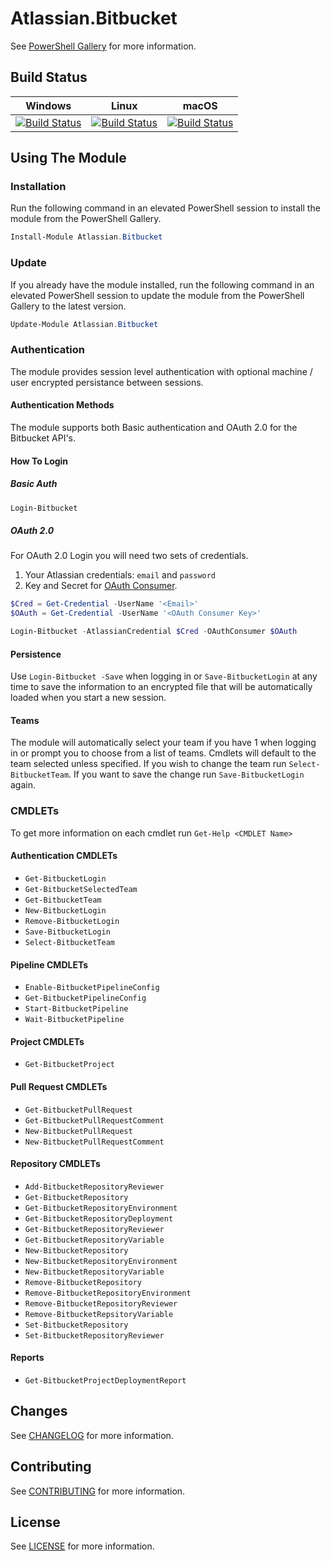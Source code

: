 # Atlassian.Bitbucket
See [PowerShell Gallery](https://www.powershellgallery.com/packages/Atlassian.Bitbucket) for more information.

## Build Status
|Windows|Linux|macOS|
|---|---|---|
|[![Build Status](https://beyondcomputing.visualstudio.com/PowerShell%20Modules/_apis/build/status/beyondcomputing-org.Atlassian.Bitbucket?branchName=master&jobName=Build_PS_Win2016)](https://beyondcomputing.visualstudio.com/PowerShell%20Modules/_build/latest?definitionId=6&branchName=master)|[![Build Status](https://beyondcomputing.visualstudio.com/PowerShell%20Modules/_apis/build/status/beyondcomputing-org.Atlassian.Bitbucket?branchName=master&jobName=Build_PSCore_Ubuntu1604)](https://beyondcomputing.visualstudio.com/PowerShell%20Modules/_build/latest?definitionId=6&branchName=master)|[![Build Status](https://beyondcomputing.visualstudio.com/PowerShell%20Modules/_apis/build/status/beyondcomputing-org.Atlassian.Bitbucket?branchName=master&jobName=Build_PSCore_MacOS1013)](https://beyondcomputing.visualstudio.com/PowerShell%20Modules/_build/latest?definitionId=6&branchName=master)|

## Using The Module
### Installation
Run the following command in an elevated PowerShell session to install the module from the PowerShell Gallery.
```powershell
Install-Module Atlassian.Bitbucket
```

### Update
If you already have the module installed, run the following command in an elevated PowerShell session to update the module from the PowerShell Gallery to the latest version.
```powershell
Update-Module Atlassian.Bitbucket
```

### Authentication
The module provides session level authentication with optional machine / user encrypted persistance between sessions.

#### Authentication Methods
The module supports both Basic authentication and OAuth 2.0 for the Bitbucket API's.

#### How To Login
##### Basic Auth
```powershell
Login-Bitbucket
```

##### OAuth 2.0
For OAuth 2.0 Login you will need two sets of credentials.
1. Your Atlassian credentials: `email` and `password`
2. Key and Secret for [OAuth Consumer](https://confluence.atlassian.com/bitbucket/oauth-on-bitbucket-cloud-238027431.html#OAuthonBitbucketCloud-Createaconsumer).

```powershell
$Cred = Get-Credential -UserName '<Email>'
$OAuth = Get-Credential -UserName '<OAuth Consumer Key>'

Login-Bitbucket -AtlassianCredential $Cred -OAuthConsumer $OAuth
```

#### Persistence
Use `Login-Bitbucket -Save` when logging in or `Save-BitbucketLogin` at any time to save the information to an encrypted file that will be automatically loaded when you start a new session.

#### Teams
The module will automatically select your team if you have 1 when logging in or prompt you to choose from a list of teams.  Cmdlets will default to the team selected unless specified.  If you wish to change the team run `Select-BitbucketTeam`.  If you want to save the change run `Save-BitbucketLogin` again.

### CMDLETs
To get more information on each cmdlet run `Get-Help <CMDLET Name>`

#### Authentication CMDLETs
- `Get-BitbucketLogin`
- `Get-BitbucketSelectedTeam`
- `Get-BitbucketTeam`
- `New-BitbucketLogin`
- `Remove-BitbucketLogin`
- `Save-BitbucketLogin`
- `Select-BitbucketTeam`

#### Pipeline CMDLETs
- `Enable-BitbucketPipelineConfig`
- `Get-BitbucketPipelineConfig`
- `Start-BitbucketPipeline`
- `Wait-BitbucketPipeline`

#### Project CMDLETs
- `Get-BitbucketProject`

#### Pull Request CMDLETs
- `Get-BitbucketPullRequest`
- `Get-BitbucketPullRequestComment`
- `New-BitbucketPullRequest`
- `New-BitbucketPullRequestComment`

#### Repository CMDLETs
- `Add-BitbucketRepositoryReviewer`
- `Get-BitbucketRepository`
- `Get-BitbucketRepositoryEnvironment`
- `Get-BitbucketRepositoryDeployment`
- `Get-BitbucketRepositoryReviewer`
- `Get-BitbucketRepositoryVariable`
- `New-BitbucketRepository`
- `New-BitbucketRepositoryEnvironment`
- `New-BitbucketRepositoryVariable`
- `Remove-BitbucketRepository`
- `Remove-BitbucketRepositoryEnvironment`
- `Remove-BitbucketRepositoryReviewer`
- `Remove-BitbucketRepsitoryVariable`
- `Set-BitbucketRepository`
- `Set-BitbucketRepositoryReviewer`

#### Reports
- `Get-BitbucketProjectDeploymentReport`

## Changes
See [CHANGELOG](CHANGELOG.md) for more information.

## Contributing
See [CONTRIBUTING](CONTRIBUTING.md) for more information.

## License
See [LICENSE](LICENSE.md) for more information.